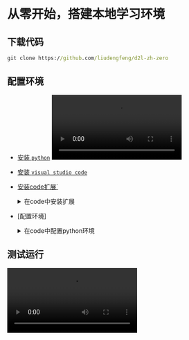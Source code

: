 # 从零开始，搭建本地学习环境

## 下载代码

```cmd
git clone https://github.com/liudengfeng/d2l-zh-zero
```

## 配置环境

+ [安装 `python`](https://www.python.org/downloads/)
    <video controls> <source src="videos/python.mp4" type="video/mp4"> 您的浏览器不支持 HTML5 视频标签。 </video>

+ [安装 `visual studio code`](https://code.visualstudio.com/Download)

+ [安装code扩展`](https://code.visualstudio.com/)
    <details>
        <summary>在code中安装扩展</summary>
        <ul>
            <video controls> <source src="videos/extensions.mp4" type="video/mp4"> 您的浏览器不支持 HTML5 视频标签。 </video>
        </ul>
    </details>

+ [配置环境]
    <details>
        <summary>在code中配置python环境</summary>
        <ul>
            <video controls> <source src="videos/env.mp4" type="video/mp4"> 您的浏览器不支持 HTML5 视频标签。 </video>
        </ul>
    </details>

## 测试运行

<video controls> <source src="videos/first.mp4" type="video/mp4"> 您的浏览器不支持 HTML5 视频标签。 </video>
